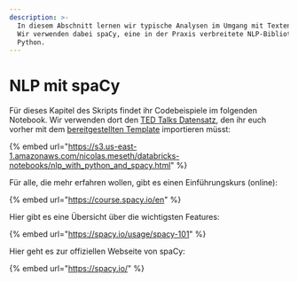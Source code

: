 ```yaml
---
description: >-
  In diesem Abschnitt lernen wir typische Analysen im Umgang mit Texten kennen.
  Wir verwenden dabei spaCy, eine in der Praxis verbreitete NLP-Bibliothek für
  Python.
---
```


# NLP mit spaCy

Für dieses Kapitel des Skripts findet ihr Codebeispiele im folgenden Notebook. Wir verwenden dort den [TED Talks Datensatz](../../../data-sets-and-exercises/datensaetze/ted-talk-transcripts.md), den ihr euch vorher mit dem [bereitgestellten Template](https://s3.us-east-1.amazonaws.com/nicolas.meseth/databricks-notebooks/template\_ted\_talks.html) importieren müsst:

{% embed url="https://s3.us-east-1.amazonaws.com/nicolas.meseth/databricks-notebooks/nlp_with_python_and_spacy.html" %}

Für alle, die mehr erfahren wollen, gibt es einen Einführungskurs (online):

{% embed url="https://course.spacy.io/en" %}

Hier gibt es eine Übersicht über die wichtigsten Features:

{% embed url="https://spacy.io/usage/spacy-101" %}

Hier geht es zur offiziellen Webseite von spaCy:

{% embed url="https://spacy.io/" %}

